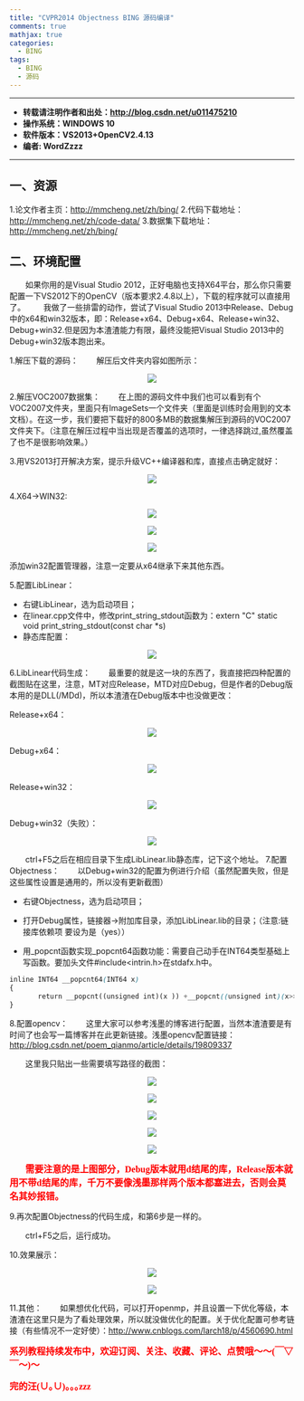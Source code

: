 ```yaml
---
title: "CVPR2014 Objectness BING 源码编译"
comments: true
mathjax: true
categories:
  - BING
tags:
  - BING
  - 源码
---
```


----------

- **转载请注明作者和出处：http://blog.csdn.net/u011475210**
- **操作系统：WINDOWS 10**
- **软件版本：VS2013+OpenCV2.4.13**
- **编者: WordZzzz**

----------

## 一、资源

1.论文作者主页：http://mmcheng.net/zh/bing/
2.代码下载地址：http://mmcheng.net/zh/code-data/
3.数据集下载地址：http://mmcheng.net/zh/bing/

## 二、环境配置

&emsp;&emsp;如果你用的是Visual Studio 2012，正好电脑也支持X64平台，那么你只需要配置一下VS2012下的OpenCV（版本要求2.4.8以上），下载的程序就可以直接用了。
&emsp;&emsp;我做了一些排雷的动作，尝试了Visual Studio 2013中Release、Debug中的x64和win32版本，即：Release+x64、Debug+x64、Release+win32、Debug+win32.但是因为本渣渣能力有限，最终没能把Visual Studio 2013中的Debug+win32版本跑出来。

1.解压下载的源码：
&emsp;&emsp;解压后文件夹内容如图所示：

<p></p>
<div align=center><img src="http://img.blog.csdn.net/20170903110934676?watermark/2/text/aHR0cDovL2Jsb2cuY3Nkbi5uZXQvdTAxMTQ3NTIxMA==/font/5a6L5L2T/fontsize/400/fill/I0JBQkFCMA==/dissolve/70/gravity/SouthEast"/></div>
<p></p>

2.解压VOC2007数据集：
&emsp;&emsp;在上图的源码文件中我们也可以看到有个VOC2007文件夹，里面只有ImageSets一个文件夹（里面是训练时会用到的文本文档）。在这一步，我们要把下载好的800多MB的数据集解压到源码的VOC2007文件夹下。（注意在解压过程中当出现是否覆盖的选项时，一律选择跳过,虽然覆盖了也不是很影响效果。）

3.用VS2013打开解决方案，提示升级VC++编译器和库，直接点击确定就好：

<p></p>
<div align=center><img src="http://img.blog.csdn.net/20170903111124791?watermark/2/text/aHR0cDovL2Jsb2cuY3Nkbi5uZXQvdTAxMTQ3NTIxMA==/font/5a6L5L2T/fontsize/400/fill/I0JBQkFCMA==/dissolve/70/gravity/SouthEast"/></div>
<p></p>

4.X64->WIN32:

<p></p>
<div align=center><img src="http://img.blog.csdn.net/20170903111218240?watermark/2/text/aHR0cDovL2Jsb2cuY3Nkbi5uZXQvdTAxMTQ3NTIxMA==/font/5a6L5L2T/fontsize/400/fill/I0JBQkFCMA==/dissolve/70/gravity/SouthEast"/></div>
<p></p>

<p></p>
<div align=center><img src="http://img.blog.csdn.net/20170903111248523?watermark/2/text/aHR0cDovL2Jsb2cuY3Nkbi5uZXQvdTAxMTQ3NTIxMA==/font/5a6L5L2T/fontsize/400/fill/I0JBQkFCMA==/dissolve/70/gravity/SouthEast"/></div>
<p></p>

<p></p>
<div align=center><img src="http://img.blog.csdn.net/20170903111311467?watermark/2/text/aHR0cDovL2Jsb2cuY3Nkbi5uZXQvdTAxMTQ3NTIxMA==/font/5a6L5L2T/fontsize/400/fill/I0JBQkFCMA==/dissolve/70/gravity/SouthEast"/></div>
<p></p>

添加win32配置管理器，注意一定要从x64继承下来其他东西。

5.配置LibLinear：

- 右键LibLinear，选为启动项目；
- 在linear.cpp文件中，修改print_string_stdout函数为：extern "C" static void print_string_stdout(const char *s)
- 静态库配置：

<p></p>
<div align=center><img src="http://img.blog.csdn.net/20170903111729176?watermark/2/text/aHR0cDovL2Jsb2cuY3Nkbi5uZXQvdTAxMTQ3NTIxMA==/font/5a6L5L2T/fontsize/400/fill/I0JBQkFCMA==/dissolve/70/gravity/SouthEast"/></div>
<p></p>

6.LibLinear代码生成：
&emsp;&emsp;最重要的就是这一块的东西了，我直接把四种配置的截图贴在这里，注意，MT对应Release，MTD对应Debug，但是作者的Debug版本用的是DLL(/MDd)，所以本渣渣在Debug版本中也没做更改：

Release+x64：

<p></p>
<div align=center><img src="http://img.blog.csdn.net/20170903111535986?watermark/2/text/aHR0cDovL2Jsb2cuY3Nkbi5uZXQvdTAxMTQ3NTIxMA==/font/5a6L5L2T/fontsize/400/fill/I0JBQkFCMA==/dissolve/70/gravity/SouthEast"/></div>
<p></p>

Debug+x64：

<p></p>
<div align=center><img src="http://img.blog.csdn.net/20170903111413318?watermark/2/text/aHR0cDovL2Jsb2cuY3Nkbi5uZXQvdTAxMTQ3NTIxMA==/font/5a6L5L2T/fontsize/400/fill/I0JBQkFCMA==/dissolve/70/gravity/SouthEast"/></div>
<p></p>

Release+win32：

<p></p>
<div align=center><img src="http://img.blog.csdn.net/20170903111515044?watermark/2/text/aHR0cDovL2Jsb2cuY3Nkbi5uZXQvdTAxMTQ3NTIxMA==/font/5a6L5L2T/fontsize/400/fill/I0JBQkFCMA==/dissolve/70/gravity/SouthEast"/></div>
<p></p>

Debug+win32（失败）：

<p></p>
<div align=center><img src="http://img.blog.csdn.net/20170903111445504?watermark/2/text/aHR0cDovL2Jsb2cuY3Nkbi5uZXQvdTAxMTQ3NTIxMA==/font/5a6L5L2T/fontsize/400/fill/I0JBQkFCMA==/dissolve/70/gravity/SouthEast"/></div>
<p></p>


&emsp;&emsp;ctrl+F5之后在相应目录下生成LibLinear.lib静态库，记下这个地址。
7.配置Objectness：
&emsp;&emsp;以Debug+win32的配置为例进行介绍（虽然配置失败，但是这些属性设置是通用的，所以没有更新截图）

- 右键Objectness，选为启动项目；
- 打开Debug属性，链接器->附加库目录，添加LibLinear.lib的目录；（注意:链接库依赖项 要设为是（yes））

- 用_popcnt函数实现_popcnt64函数功能：需要自己动手在INT64类型基础上写函数。要加头文件#include<intrin.h>在stdafx.h中。
```css
inline INT64 __popcnt64(INT64 x)
{
       return __popcnt((unsigned int)(x )) +__popcnt((unsigned int)(x>> 32));
}
```

8.配置opencv：
&emsp;&emsp;这里大家可以参考浅墨的博客进行配置，当然本渣渣要是有时间了也会写一篇博客并在此更新链接。浅墨opencv配置链接：
http://blog.csdn.net/poem_qianmo/article/details/19809337

&emsp;&emsp;这里我只贴出一些需要填写路径的截图：

<p></p>
<div align=center><img src="http://img.blog.csdn.net/20170903150731185?watermark/2/text/aHR0cDovL2Jsb2cuY3Nkbi5uZXQvdTAxMTQ3NTIxMA==/font/5a6L5L2T/fontsize/400/fill/I0JBQkFCMA==/dissolve/70/gravity/SouthEast"/></div>
<p></p>

<p></p>
<div align=center><img src="http://img.blog.csdn.net/20170903150751508?watermark/2/text/aHR0cDovL2Jsb2cuY3Nkbi5uZXQvdTAxMTQ3NTIxMA==/font/5a6L5L2T/fontsize/400/fill/I0JBQkFCMA==/dissolve/70/gravity/SouthEast"/></div>
<p></p>

<p></p>
<div align=center><img src="http://img.blog.csdn.net/20170903150810256?watermark/2/text/aHR0cDovL2Jsb2cuY3Nkbi5uZXQvdTAxMTQ3NTIxMA==/font/5a6L5L2T/fontsize/400/fill/I0JBQkFCMA==/dissolve/70/gravity/SouthEast"/></div>
<p></p>

<p></p>
<div align=center><img src="http://img.blog.csdn.net/20170903150831273?watermark/2/text/aHR0cDovL2Jsb2cuY3Nkbi5uZXQvdTAxMTQ3NTIxMA==/font/5a6L5L2T/fontsize/400/fill/I0JBQkFCMA==/dissolve/70/gravity/SouthEast"/></div>
<p></p>

<p></p>
<div align=center><img src="http://img.blog.csdn.net/20170903150858382?watermark/2/text/aHR0cDovL2Jsb2cuY3Nkbi5uZXQvdTAxMTQ3NTIxMA==/font/5a6L5L2T/fontsize/400/fill/I0JBQkFCMA==/dissolve/70/gravity/SouthEast"/></div>
<p></p>

&emsp;&emsp;**<font color="red" size=3 face="仿宋">需要注意的是上图部分，Debug版本就用d结尾的库，Release版本就用不带d结尾的库，千万不要像浅墨那样两个版本都塞进去，否则会莫名其妙报错。</font>**

9.再次配置Objectness的代码生成，和第6步是一样的。

&emsp;&emsp;ctrl+F5之后，运行成功。

10.效果展示：

<p></p>
<div align=center><img src="http://img.blog.csdn.net/20170903151152107?watermark/2/text/aHR0cDovL2Jsb2cuY3Nkbi5uZXQvdTAxMTQ3NTIxMA==/font/5a6L5L2T/fontsize/400/fill/I0JBQkFCMA==/dissolve/70/gravity/SouthEast" /></div>
<p></p>

<p></p>
<div align=center><img src="http://img.blog.csdn.net/20170903151223762?watermark/2/text/aHR0cDovL2Jsb2cuY3Nkbi5uZXQvdTAxMTQ3NTIxMA==/font/5a6L5L2T/fontsize/400/fill/I0JBQkFCMA==/dissolve/70/gravity/SouthEast"/></div>
<p></p>

11.其他：
&emsp;&emsp;如果想优化代码，可以打开openmp，并且设置一下优化等级，本渣渣在这里只是为了看处理效果，所以就没做优化的配置。关于优化配置可参考链接（有些情况不一定好使）：http://www.cnblogs.com/larch18/p/4560690.html

**<font color="red" size=3 face="仿宋">系列教程持续发布中，欢迎订阅、关注、收藏、评论、点赞哦～～(￣▽￣～)～</font>**

**<font color="red" size=3 face="仿宋">完的汪(∪｡∪)｡｡｡zzz</font>**